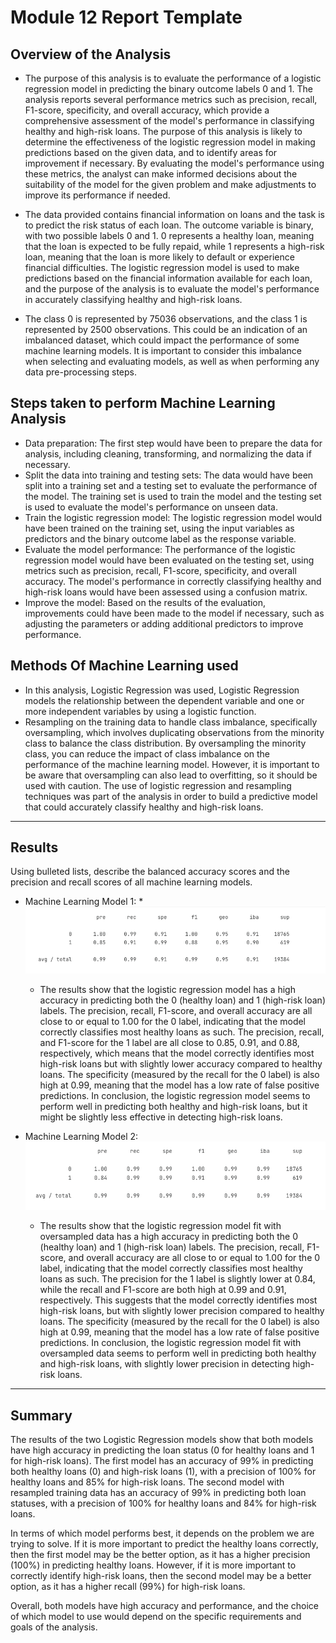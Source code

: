 # Module 12 Report Template

## Overview of the Analysis

* The purpose of this analysis is to evaluate the performance of a logistic regression model in predicting the binary outcome labels 0 and 1. The analysis reports several performance metrics such as precision, recall, F1-score, specificity, and overall accuracy, which provide a comprehensive assessment of the model's performance in classifying healthy and high-risk loans. The purpose of this analysis is likely to determine the effectiveness of the logistic regression model in making predictions based on the given data, and to identify areas for improvement if necessary. By evaluating the model's performance using these metrics, the analyst can make informed decisions about the suitability of the model for the given problem and make adjustments to improve its performance if needed.

* The data provided contains financial information on loans and the task is to predict the risk status of each loan. The outcome variable is binary, with two possible labels 0 and 1. 0 represents a healthy loan, meaning that the loan is expected to be fully repaid, while 1 represents a high-risk loan, meaning that the loan is more likely to default or experience financial difficulties. The logistic regression model is used to make predictions based on the financial information available for each loan, and the purpose of the analysis is to evaluate the model's performance in accurately classifying healthy and high-risk loans.

* The class 0 is represented by 75036 observations, and the class 1 is represented by 2500 observations. This could be an indication of an imbalanced dataset, which could impact the performance of some machine learning models. It is important to consider this imbalance when selecting and evaluating models, as well as when performing any data pre-processing steps.

## Steps taken to perform Machine Learning Analysis

* Data preparation: The first step would have been to prepare the data for analysis, including cleaning, transforming, and normalizing the data if necessary.
* Split the data into training and testing sets: The data would have been split into a training set and a testing set to evaluate the performance of the model. The training set is used to train the model and the testing set is used to evaluate the model's performance on unseen data.
* Train the logistic regression model: The logistic regression model would have been trained on the training set, using the input variables as predictors and the binary outcome label as the response variable.
* Evaluate the model performance: The performance of the logistic regression model would have been evaluated on the testing set, using metrics such as precision, recall, F1-score, specificity, and overall accuracy. The model's performance in correctly classifying healthy and high-risk loans would have been assessed using a confusion matrix.
* Improve the model: Based on the results of the evaluation, improvements could have been made to the model if necessary, such as adjusting the parameters or adding additional predictors to improve performance.

## Methods Of Machine Learning used
* In this analysis, Logistic Regression was used, Logistic Regression models the relationship between the dependent variable and one or more independent variables by using a logistic function.
* Resampling on the training data to handle class imbalance, specifically oversampling, which involves duplicating observations from the minority class to balance the class distribution. By oversampling the minority class, you can reduce the impact of class imbalance on the performance of the machine learning model. However, it is important to be aware that oversampling can also lead to overfitting, so it should be used with caution.
The use of logistic regression and resampling techniques was part of the analysis in order to build a predictive model that could accurately classify healthy and high-risk loans.

----- 
## Results

Using bulleted lists, describe the balanced accuracy scores and the precision and recall scores of all machine learning models.

* Machine Learning Model 1:
  *![logistic_model](Images/logistic_regression_model.png)
  * The results show that the logistic regression model has a high accuracy in predicting both the 0 (healthy loan) and 1 (high-risk loan) labels. The precision, recall, F1-score, and overall accuracy are all close to or equal to 1.00 for the 0 label, indicating that the model correctly classifies most healthy loans as such. The precision, recall, and F1-score for the 1 label are all close to 0.85, 0.91, and 0.88, respectively, which means that the model correctly identifies most high-risk loans but with slightly lower accuracy compared to healthy loans. The specificity (measured by the recall for the 0 label) is also high at 0.99, meaning that the model has a low rate of false positive predictions.  In conclusion, the logistic regression model seems to perform well in predicting both healthy and high-risk loans, but it might be slightly less effective in detecting high-risk loans.

* Machine Learning Model 2:
![resampled_model](Images/resampled.png)
  * The results show that the logistic regression model fit with oversampled data has a high accuracy in predicting both the 0 (healthy loan) and 1 (high-risk loan) labels. The precision, recall, F1-score, and overall accuracy are all close to or equal to 1.00 for the 0 label, indicating that the model correctly classifies most healthy loans as such. The precision for the 1 label is slightly lower at 0.84, while the recall and F1-score are both high at 0.99 and 0.91, respectively. This suggests that the model correctly identifies most high-risk loans, but with slightly lower precision compared to healthy loans. The specificity (measured by the recall for the 0 label) is also high at 0.99, meaning that the model has a low rate of false positive predictions. In conclusion, the logistic regression model fit with oversampled data seems to perform well in predicting both healthy and high-risk loans, with slightly lower precision in detecting high-risk loans.
----- 
## Summary

The results of the two Logistic Regression models show that both models have high accuracy in predicting the loan status (0 for healthy loans and 1 for high-risk loans). The first model has an accuracy of 99% in predicting both healthy loans (0) and high-risk loans (1), with a precision of 100% for healthy loans and 85% for high-risk loans. The second model with resampled training data has an accuracy of 99% in predicting both loan statuses, with a precision of 100% for healthy loans and 84% for high-risk loans.

In terms of which model performs best, it depends on the problem we are trying to solve. If it is more important to predict the healthy loans correctly, then the first model may be the better option, as it has a higher precision (100%) in predicting healthy loans. However, if it is more important to correctly identify high-risk loans, then the second model may be a better option, as it has a higher recall (99%) for high-risk loans.

Overall, both models have high accuracy and performance, and the choice of which model to use would depend on the specific requirements and goals of the analysis.
